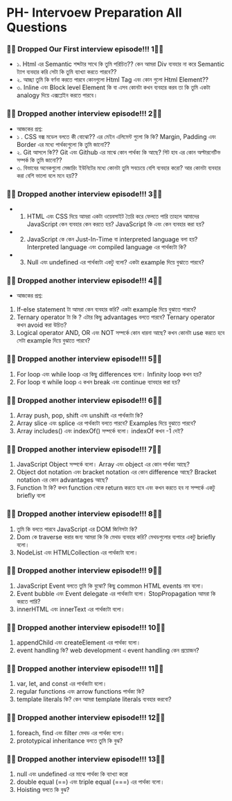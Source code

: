
# PH- Intervoew Preparation All Questions


### 📣📣 Dropped Our First interview episode!!! 1📣📣
- ১. Html এর Semantic শব্দটার সাথে কি তুমি পরিচিত?? কেন আমরা Div ব্যবহার না করে Semantic ট্যাগ ব্যবহার করি সেটা কি তুমি ব্যাখ্যা করতে পারবে??
- ২. আচ্ছা তুমি কি বর্ণনা করতে পারবে কোনগুলো Html Tag এবং কোন গুলো Html Element??
- ৩. Inline এবং Block level Element কি বা এসব কোনটা কখন ব্যবহার করব তা কি তুমি একটা analogy দিয়ে এক্সপ্লেইন করতে পারবে।

### 📣📣 Dropped another interview episode!!! 2📣📣
- আজকের প্রশ্ন:
- ১ . CSS বক্স মডেল বলতে কী বোঝো?? এর মেইন এলিমেন্ট গুলো কি কি? Margin, Padding এবং Border এর মধ্যে পার্থক্যগুলো কি তুমি জানো??
 - ২. Git আসলে কি?? Git এবং Github এর মাঝে কোন পার্থক্য কি আছে? গিট হাব এর কোন অল্টারনেটিভ সম্পর্ক কি তুমি জানো??
 - ৩. বিভাবের অনেকগুলো মেজারিং ইউনিটের মধ্যে কোনটা তুমি সবচেয়ে বেশি ব্যবহার করো? আর কোনটা ব্যবহার করা বেশি ভালো বলে মনে হয়??

 ### 📣📣 Dropped another interview episode!!! 3📣📣

- 1) HTML এবং CSS দিয়ে আমরা একটা ওয়েবসাইট তৈরি করে ফেলতে পারি তাহলে আমাদের JavaScript কেন ব্যবহার কেন করতে হয়? JavaScript কি এবং কেন ব্যবহার করা হয়?
- 2) JavaScript কে কেন Just-In-Time বা interpreted language বলা হয়? Interpreted language এবং compiled language এর পার্থক্যটা কি?
- 3) Null এবং undefined এর পার্থক্যটা একটু বলো? একটা example দিয়ে বুঝাতে পারবে?

 ### 📣📣 Dropped another interview episode!!! 4📣📣
- আজকের প্রশ্ন:
1) If-else statement টা আমরা কেন ব্যবহার করি? একটা example দিয়ে বুঝাতে পারবে?
2) Ternary operator টা কি ? এটার কিছু advantages বলতে পারবে? Ternary operator কখন avoid করা উচিত?
3) Logical operator AND, OR এবং NOT সম্পর্কে কোন ধারনা আছে? কখন কোনটা use করতে হবে সেটা example দিয়ে বুঝাতে পারবে?

 ### 📣📣 Dropped another interview episode!!! 5📣📣

 1) For loop এবং while loop এর কিছু differences বলো। Infinity loop কখন হয়?
2) For loop বা while loop এ কখন break এবং continue ব্যাবহার করা হয়?


 ### 📣📣 Dropped another interview episode!!! 6📣📣
 1) Array push, pop, shift এবং unshift এর পার্থক্যটা কি?
2) Array slice এবং splice এর পার্থক্যটা বলতে পারবে? Examples দিয়ে বুঝাতে পারবে?
3) Array includes() এবং indexOf() সম্পর্কে বলো। indexOf কখন -1 দেই?

 ### 📣📣 Dropped another interview episode!!! 7📣📣

 1) JavaScript Object সম্পর্কে বলো। Array এবং object এর কোন পার্থক্য আছে?
 2) Object dot notation এবং bracket notation এর কোন difference আছে? Bracket notation এর কোন advantages আছে?
 3) Function টা কি? কখন function থেকে return করতে হবে এবং কখন করতে হব না সম্পর্কে একটু briefly বলো

  ### 📣📣 Dropped another interview episode!!! 8📣📣

  1) তুমি কি বলতে পারবে JavaScript এর DOM জিনিসটা কি?
2) Dom কে traverse করার জন্য আমরা কি কি মেথড ব্যবহার করি? মেথডগুলোর ব্যপারে একটু briefly বলো।
3) NodeList এবং HTMLCollection এর পার্থক্যটা বলো।

  ### 📣📣 Dropped another interview episode!!! 9📣📣

  1) JavaScript Event বলতে তুমি কি বুঝো? কিছু common HTML events নাম বলো।
2) Event bubble এবং Event delegate এর পার্থক্যটা বলো। StopPropagation আমরা কি করতে পারি?
3) innerHTML এবং innerText এর পার্থক্যটা বলো।

  ### 📣📣 Dropped another interview episode!!! 10📣📣
  1) appendChild এবং createElement এর পার্থক্য বলো।
2) event handling কি? web development এ event handling কেন প্রয়োজন?

  ### 📣📣 Dropped another interview episode!!! 11📣📣
  1) var, let, and const এর পার্থক্যটা বলো।
2) regular functions এবং arrow functions পার্থক্য কি?
3) template literals কি? কেন আমরা template literals ব্যবহার করবো?

  ### 📣📣 Dropped another interview episode!!! 12📣📣
  1) foreach, find এবং filter মেথড এর পার্থক্য বলো।
2) prototypical inheritance বলতে তুমি কি বুঝ?

  ### 📣📣 Dropped another interview episode!!! 13📣📣
  1) null এবং undefined এর মাঝে পার্থক্য কি ব্যাখ্যা করো
2) double equal (==) এবং triple equal (===) এর পার্থক্য বলো।
3) Hoisting বলতে কি বুঝ?

